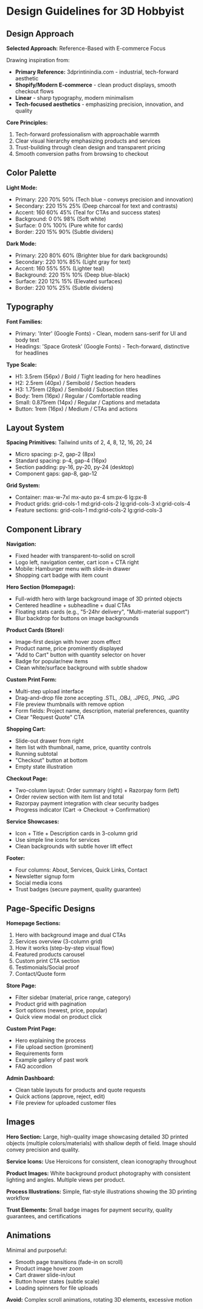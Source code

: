 # Design Guidelines for 3D Hobbyist

## Design Approach

**Selected Approach:** Reference-Based with E-commerce Focus

Drawing inspiration from:
- **Primary Reference:** 3dprintinindia.com - industrial, tech-forward aesthetic
- **Shopify/Modern E-commerce** - clean product displays, smooth checkout flows
- **Linear** - sharp typography, modern minimalism
- **Tech-focused aesthetics** - emphasizing precision, innovation, and quality

**Core Principles:**
1. Tech-forward professionalism with approachable warmth
2. Clear visual hierarchy emphasizing products and services
3. Trust-building through clean design and transparent pricing
4. Smooth conversion paths from browsing to checkout

## Color Palette

**Light Mode:**
- Primary: 220 70% 50% (Tech blue - conveys precision and innovation)
- Secondary: 220 15% 25% (Deep charcoal for text and contrasts)
- Accent: 160 60% 45% (Teal for CTAs and success states)
- Background: 0 0% 98% (Soft white)
- Surface: 0 0% 100% (Pure white for cards)
- Border: 220 15% 90% (Subtle dividers)

**Dark Mode:**
- Primary: 220 80% 60% (Brighter blue for dark backgrounds)
- Secondary: 220 10% 85% (Light gray for text)
- Accent: 160 55% 55% (Lighter teal)
- Background: 220 15% 10% (Deep blue-black)
- Surface: 220 12% 15% (Elevated surfaces)
- Border: 220 10% 25% (Subtle dividers)

## Typography

**Font Families:**
- Primary: 'Inter' (Google Fonts) - Clean, modern sans-serif for UI and body text
- Headings: 'Space Grotesk' (Google Fonts) - Tech-forward, distinctive for headlines

**Type Scale:**
- H1: 3.5rem (56px) / Bold / Tight leading for hero headlines
- H2: 2.5rem (40px) / Semibold / Section headers
- H3: 1.75rem (28px) / Semibold / Subsection titles
- Body: 1rem (16px) / Regular / Comfortable reading
- Small: 0.875rem (14px) / Regular / Captions and metadata
- Button: 1rem (16px) / Medium / CTAs and actions

## Layout System

**Spacing Primitives:** Tailwind units of 2, 4, 8, 12, 16, 20, 24
- Micro spacing: p-2, gap-2 (8px)
- Standard spacing: p-4, gap-4 (16px)
- Section padding: py-16, py-20, py-24 (desktop)
- Component gaps: gap-8, gap-12

**Grid System:**
- Container: max-w-7xl mx-auto px-4 sm:px-6 lg:px-8
- Product grids: grid-cols-1 md:grid-cols-2 lg:grid-cols-3 xl:grid-cols-4
- Feature sections: grid-cols-1 md:grid-cols-2 lg:grid-cols-3

## Component Library

**Navigation:**
- Fixed header with transparent-to-solid on scroll
- Logo left, navigation center, cart icon + CTA right
- Mobile: Hamburger menu with slide-in drawer
- Shopping cart badge with item count

**Hero Section (Homepage):**
- Full-width hero with large background image of 3D printed objects
- Centered headline + subheadline + dual CTAs
- Floating stats cards (e.g., "5-24hr delivery", "Multi-material support")
- Blur backdrop for buttons on image backgrounds

**Product Cards (Store):**
- Image-first design with hover zoom effect
- Product name, price prominently displayed
- "Add to Cart" button with quantity selector on hover
- Badge for popular/new items
- Clean white/surface background with subtle shadow

**Custom Print Form:**
- Multi-step upload interface
- Drag-and-drop file zone accepting .STL, .OBJ, .JPEG, .PNG, .JPG
- File preview thumbnails with remove option
- Form fields: Project name, description, material preferences, quantity
- Clear "Request Quote" CTA

**Shopping Cart:**
- Slide-out drawer from right
- Item list with thumbnail, name, price, quantity controls
- Running subtotal
- "Checkout" button at bottom
- Empty state illustration

**Checkout Page:**
- Two-column layout: Order summary (right) + Razorpay form (left)
- Order review section with item list and total
- Razorpay payment integration with clear security badges
- Progress indicator (Cart → Checkout → Confirmation)

**Service Showcases:**
- Icon + Title + Description cards in 3-column grid
- Use simple line icons for services
- Clean backgrounds with subtle hover lift effect

**Footer:**
- Four columns: About, Services, Quick Links, Contact
- Newsletter signup form
- Social media icons
- Trust badges (secure payment, quality guarantee)

## Page-Specific Designs

**Homepage Sections:**
1. Hero with background image and dual CTAs
2. Services overview (3-column grid)
3. How it works (step-by-step visual flow)
4. Featured products carousel
5. Custom print CTA section
6. Testimonials/Social proof
7. Contact/Quote form

**Store Page:**
- Filter sidebar (material, price range, category)
- Product grid with pagination
- Sort options (newest, price, popular)
- Quick view modal on product click

**Custom Print Page:**
- Hero explaining the process
- File upload section (prominent)
- Requirements form
- Example gallery of past work
- FAQ accordion

**Admin Dashboard:**
- Clean table layouts for products and quote requests
- Quick actions (approve, reject, edit)
- File preview for uploaded customer files

## Images

**Hero Section:** Large, high-quality image showcasing detailed 3D printed objects (multiple colors/materials) with shallow depth of field. Image should convey precision and quality.

**Service Icons:** Use Heroicons for consistent, clean iconography throughout

**Product Images:** White background product photography with consistent lighting and angles. Multiple views per product.

**Process Illustrations:** Simple, flat-style illustrations showing the 3D printing workflow

**Trust Elements:** Small badge images for payment security, quality guarantees, and certifications

## Animations

Minimal and purposeful:
- Smooth page transitions (fade-in on scroll)
- Product image hover zoom
- Cart drawer slide-in/out
- Button hover states (subtle scale)
- Loading spinners for file uploads

**Avoid:** Complex scroll animations, rotating 3D elements, excessive motion
